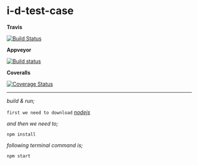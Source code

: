 # i-d-test-case

**Travis** 

[![Build Status](https://travis-ci.org/burakakkor/i-d-test-case.svg?branch=master)](https://travis-ci.org/burakakkor/i-d-test-case)

**Appveyor** 

[![Build status](https://ci.appveyor.com/api/projects/status/mofw6qce683fca5s/branch/master?svg=true)](https://ci.appveyor.com/project/burakakkor/i-d-test-case/branch/master)

**Coveralls**

[![Coverage Status](https://coveralls.io/repos/github/burakakkor/i-d-test-case/badge.svg?branch=master)](https://coveralls.io/github/burakakkor/i-d-test-case?branch=master)

---

*build & run;*

`first we need to download` *[nodejs](https://nodejs.org/en/download/)*

*and then we need to;*

    npm install


*following terminal command is;*

    npm start